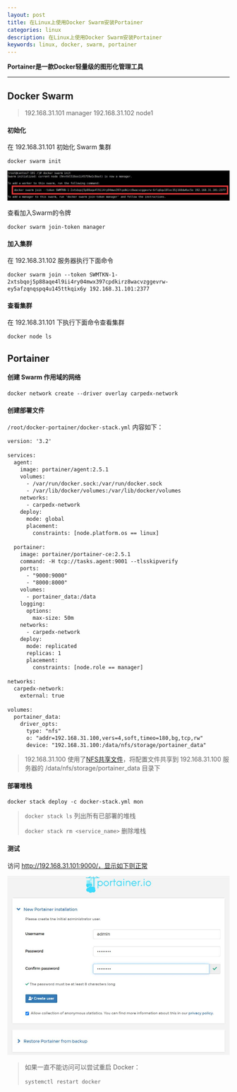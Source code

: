```yaml
---
layout: post
title: 在Linux上使用Docker Swarm安装Portainer
categories: linux
description: 在Linux上使用Docker Swarm安装Portainer
keywords: linux, docker, swarm, portainer
---
```




**Portainer是一款Docker轻量级的图形化管理工具**

****



## Docker Swarm



>192.168.31.101 manager
>192.168.31.102 node1



#### 初始化

在 192.168.31.101 初始化 Swarm 集群

```shell
docker swarm init
```

<img src="/images/posts/linux/docker_swarm_portainer_step1.jpg"  />

查看加入Swarm的令牌

```shell
docker swarm join-token manager
```



#### 加入集群

在 192.168.31.102 服务器执行下面命令

```shell
docker swarm join --token SWMTKN-1-2xtsbqoj5p88aqe4l9ii4ry04mwx397cpdkirz8wacvzggevrw-ey5afzqnqspq4u145ttkqix6y 192.168.31.101:2377
```



#### 查看集群

在 192.168.31.101 下执行下面命令查看集群

```shell
docker node ls
```







## Portainer



#### 创建 Swarm 作用域的网络

```shell
docker network create --driver overlay carpedx-network
```



#### 创建部署文件

`/root/docker-portainer/docker-stack.yml` 内容如下：

```shell
version: '3.2'

services:
  agent:
    image: portainer/agent:2.5.1
    volumes:
      - /var/run/docker.sock:/var/run/docker.sock
      - /var/lib/docker/volumes:/var/lib/docker/volumes
    networks:
      - carpedx-network
    deploy:
      mode: global
      placement:
        constraints: [node.platform.os == linux]

  portainer:
    image: portainer/portainer-ce:2.5.1
    command: -H tcp://tasks.agent:9001 --tlsskipverify
    ports:
      - "9000:9000"
      - "8000:8000"
    volumes:
      - portainer_data:/data
    logging:
      options:
        max-size: 50m
    networks:
      - carpedx-network
    deploy:
      mode: replicated
      replicas: 1
      placement:
        constraints: [node.role == manager]

networks:
  carpedx-network:
    external: true

volumes:
  portainer_data:
    driver_opts:
      type: "nfs"
      o: "addr=192.168.31.100,vers=4,soft,timeo=180,bg,tcp,rw"
      device: "192.168.31.100:/data/nfs/storage/portainer_data"
```

>192.168.31.100 使用了[NFS共享文件](https://carpedx.com/2023/09/17/linux_nfs/)，将配置文件共享到 192.168.31.100 服务器的 /data/nfs/storage/portainer_data 目录下



#### 部署堆栈

```shell
docker stack deploy -c docker-stack.yml mon
```

> `docker stack ls` 列出所有已部署的堆栈
>
> `docker stack rm <service_name>` 删除堆栈



#### 测试

访问 http://192.168.31.101:9000/，显示如下则正常

<img src="/images/posts/linux/docker_swarm_portainer_step2.jpg"  />



> 如果一直不能访问可以尝试重启 Docker：
>
> `systemctl restart docker`
